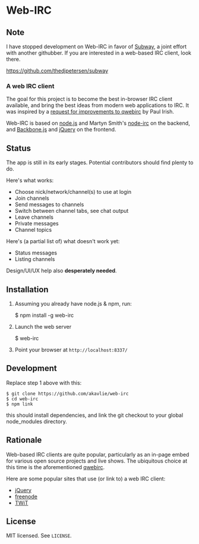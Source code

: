 Web-IRC
=======

Note
----

I have stopped development on Web-IRC in favor of [Subway](https://github.com/thedjpetersen/subway),
a joint effort with another githubber. If you are interested in a web-based IRC client, look there.

https://github.com/thedjpetersen/subway


### A web IRC client

The goal for this project is to become the best in-browser IRC client available,
and bring the best ideas from modern web applications to IRC. It was inspired by a [request for improvements to qwebirc](https://github.com/paulirish/lazyweb-requests/issues/31)
by Paul Irish.

Web-IRC is based on [node.js](http://nodejs.org/) and 
Martyn Smith's [node-irc](https://github.com/martynsmith/node-irc) on the backend,
and [Backbone.js](http://documentcloud.github.com/backbone/) and
[jQuery](http://jquery.com/) on the frontend.


Status
------

The app is still in its early stages. Potential contributors should find plenty to do.

Here's what works:

- Choose nick/network/channel(s) to use at login
- Join channels
- Send messages to channels
- Switch between channel tabs, see chat output
- Leave channels
- Private messages
- Channel topics

Here's (a partial list of) what doesn't work yet:

- Status messages
- Listing channels

Design/UI/UX help also **desperately needed**.

Installation
------------

1. Assuming you already have node.js & npm, run:

    $ npm install -g web-irc

2. Launch the web server

    $ web-irc

3. Point your browser at `http://localhost:8337/`

Development
-----------

Replace step 1 above with this:

    $ git clone https://github.com/akavlie/web-irc
    $ cd web-irc
    $ npm link

this should install dependencies, and link the git checkout to your global
node_modules directory.

Rationale
---------

Web-based IRC clients are quite popular, particularly as an in-page embed for 
various open source projects and live shows. The ubiquitous choice at this time
is the aforementioned [qwebirc](http://qwebirc.org/).

Here are some popular sites that use (or link to) a web IRC client:

- [jQuery](http://docs.jquery.com/Discussion)
- [freenode](http://webchat.freenode.net/)
- [TWiT](http://twit.tv/)


License
-------

MIT licensed. See `LICENSE`.
